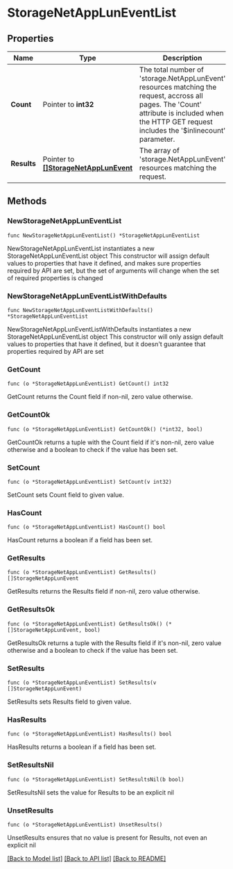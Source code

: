 # StorageNetAppLunEventList

## Properties

Name | Type | Description | Notes
------------ | ------------- | ------------- | -------------
**Count** | Pointer to **int32** | The total number of &#39;storage.NetAppLunEvent&#39; resources matching the request, accross all pages. The &#39;Count&#39; attribute is included when the HTTP GET request includes the &#39;$inlinecount&#39; parameter. | [optional] 
**Results** | Pointer to [**[]StorageNetAppLunEvent**](StorageNetAppLunEvent.md) | The array of &#39;storage.NetAppLunEvent&#39; resources matching the request. | [optional] 

## Methods

### NewStorageNetAppLunEventList

`func NewStorageNetAppLunEventList() *StorageNetAppLunEventList`

NewStorageNetAppLunEventList instantiates a new StorageNetAppLunEventList object
This constructor will assign default values to properties that have it defined,
and makes sure properties required by API are set, but the set of arguments
will change when the set of required properties is changed

### NewStorageNetAppLunEventListWithDefaults

`func NewStorageNetAppLunEventListWithDefaults() *StorageNetAppLunEventList`

NewStorageNetAppLunEventListWithDefaults instantiates a new StorageNetAppLunEventList object
This constructor will only assign default values to properties that have it defined,
but it doesn't guarantee that properties required by API are set

### GetCount

`func (o *StorageNetAppLunEventList) GetCount() int32`

GetCount returns the Count field if non-nil, zero value otherwise.

### GetCountOk

`func (o *StorageNetAppLunEventList) GetCountOk() (*int32, bool)`

GetCountOk returns a tuple with the Count field if it's non-nil, zero value otherwise
and a boolean to check if the value has been set.

### SetCount

`func (o *StorageNetAppLunEventList) SetCount(v int32)`

SetCount sets Count field to given value.

### HasCount

`func (o *StorageNetAppLunEventList) HasCount() bool`

HasCount returns a boolean if a field has been set.

### GetResults

`func (o *StorageNetAppLunEventList) GetResults() []StorageNetAppLunEvent`

GetResults returns the Results field if non-nil, zero value otherwise.

### GetResultsOk

`func (o *StorageNetAppLunEventList) GetResultsOk() (*[]StorageNetAppLunEvent, bool)`

GetResultsOk returns a tuple with the Results field if it's non-nil, zero value otherwise
and a boolean to check if the value has been set.

### SetResults

`func (o *StorageNetAppLunEventList) SetResults(v []StorageNetAppLunEvent)`

SetResults sets Results field to given value.

### HasResults

`func (o *StorageNetAppLunEventList) HasResults() bool`

HasResults returns a boolean if a field has been set.

### SetResultsNil

`func (o *StorageNetAppLunEventList) SetResultsNil(b bool)`

 SetResultsNil sets the value for Results to be an explicit nil

### UnsetResults
`func (o *StorageNetAppLunEventList) UnsetResults()`

UnsetResults ensures that no value is present for Results, not even an explicit nil

[[Back to Model list]](../README.md#documentation-for-models) [[Back to API list]](../README.md#documentation-for-api-endpoints) [[Back to README]](../README.md)


